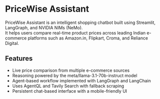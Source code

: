 # PriceWise Assistant

PriceWise Assistant is an intelligent shopping chatbot built using Streamlit, LangGraph, and NVIDIA NIMs (NeMo).  
It helps users compare real-time product prices across leading Indian e-commerce platforms such as Amazon.in, Flipkart, Croma, and Reliance Digital.

## Features

- Live price comparison from multiple e-commerce sources
- Reasoning powered by the meta/llama-3.1-70b-instruct model
- Agent-based workflow implemented with LangGraph and LangChain
- Uses AgentQL and Tavily Search with fallback scraping
- Persistent chat-based interface with a mobile-friendly UI


